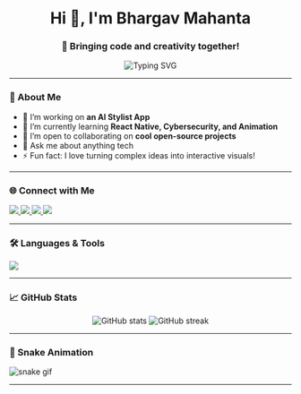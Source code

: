 <h1 align="center">Hi 👋, I'm Bhargav Mahanta</h1>
<h3 align="center">🚀 Bringing code and creativity together!</h3>

<p align="center">
  <img src="https://readme-typing-svg.herokuapp.com?font=Fira+Code&size=24&pause=1000&color=00F7FF&center=true&vCenter=true&width=435&lines=Tech+Enthusiast;Web+%26+App+Developer;Cybersecurity+Explorer;Lifelong+Learner" alt="Typing SVG" />
</p>

---

### 🧠 About Me

- 🔭 I’m working on **an AI Stylist App**  
- 🌱 I’m currently learning **React Native, Cybersecurity, and Animation**  
- 👯 I’m open to collaborating on **cool open-source projects**  
- 💬 Ask me about anything tech  
- ⚡ Fun fact: I love turning complex ideas into interactive visuals!

---

### 🌐 Connect with Me

<p align="left">
  <a href="www.linkedin.com/in/bhargav-mahanta-44583a243" target="_blank">
    <img src="https://skillicons.dev/icons?i=linkedin" />
  </a>
  <a href="https://twitter.com/YOUR_TWITTER_USERNAME" target="_blank">
    <img src="https://skillicons.dev/icons?i=twitter" />
  </a>
  <a href="https://instagram.com/thebhargavmahanta" target="_blank">
    <img src="https://skillicons.dev/icons?i=instagram" />
  </a>
  <a href="https://monkeytype.com/profile/bhargavmahanta" target="_blank">
    <img src="https://skillicons.dev/icons?i=monkeytype" />
  </a>
</p>

---

### 🛠️ Languages & Tools

<p align="left">
  <img src="https://skillicons.dev/icons?i=js,ts,nodejs,react,flutter,dart,python,mongodb,firebase,git,html,css,raspberrypi,notion" />
</p>

---

### 📈 GitHub Stats

<p align="center">
  <img src="https://github-readme-stats.vercel.app/api?username=zenexgraze&show_icons=true&theme=radical" alt="GitHub stats" />
  <img src="https://github-readme-streak-stats.herokuapp.com/?user=zenexgraze&theme=radical" alt="GitHub streak" />
</p>

---

### 🐍 Snake Animation

![snake gif](https://raw.githubusercontent.com/zenexgraze/zenexgraze/output/github-snake-dark.svg)

---



